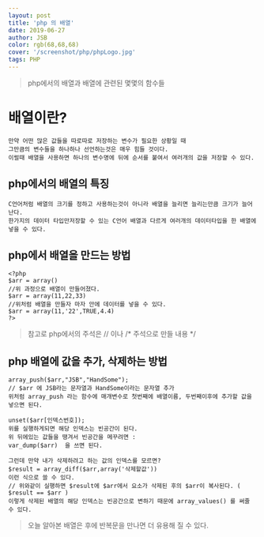 ```yaml
---
layout: post
title: 'php 의 배열'
date: 2019-06-27
author: JSB
color: rgb(68,68,68)
cover: '/screenshot/php/phpLogo.jpg'
tags: PHP
---
```


> php에서의 배열과 배열에 관련된 몇몇의 함수들

# 배열이란?
	만약 어떤 많은 값들을 따로따로 저장하는 변수가 필요한 상황일 때
    그만큼의 변수들을 하나하나 선언하는것은 매우 힘들 것이다.
    이럴때 배열을 사용하면 하나의 변수명에 뒤에 순서를 붙여서 여러개의 값을 저장할 수 있다.

## php에서의 배열의 특징
	C언어처럼 배열의 크기를 정하고 사용하는것이 아니라 배열을 늘리면 늘리는만큼 크기가 늘어난다.
    한가지의 데이터 타입만저장할 수 있는 C언어 배열과 다르게 여러개의 데이터타입을 한 배열에 넣을 수 있다.
    
## php에서 배열을 만드는 방법
	<?php
	$arr = array()
    //위 과정으로 배열이 만들어졌다.
    $arr = array(11,22,33)
    //위처럼 배열을 만들자 마자 안에 데이터를 넣을 수 있다.
	$arr = array(11,'22',TRUE,4.4)
    ?>
    
> 참고로 php에서의 주석은 // 이나 /* 주석으로 만들 내용 */


## php 배열에 값을 추가, 삭제하는 방법
	array_push($arr,"JSB","HandSome");
    // $arr 에 JSB라는 문자열과 HandSome이라는 문자열 추가
    위처럼 array_push 라는 함수에 매개변수로 첫번째에 배열이름, 두번째이후에 추가할 값을 넣으면 된다.
    
    unset($arr[인덱스번호]);
    위를 실행하게되면 해당 인덱스는 빈공간이 된다.
    위 뒤에있는 값들을 땡겨서 빈공간을 메꾸려면 :
    var_dump($arr)	을 쓰면 된다. 
    
    그런데 만약 내가 삭제하려고 하는 값의 인덱스를 모르면?
    $result = array_diff($arr,array('삭제할값'))
    이런 식으로 쓸 수 있다. 
    // 위와같이 실행하면 $result에 $arr에서 요소가 삭제된 후의 $arr이 복사된다. ( $result == $arr )
    이렇게 삭제된 배열의 해당 인덱스는 빈공간으로 변하기 때문에 array_values() 를 써줄 수 있다.
    
> 오늘 알아본 배열은 후에 반복문을 만나면 더 유용해 질 수 있다.